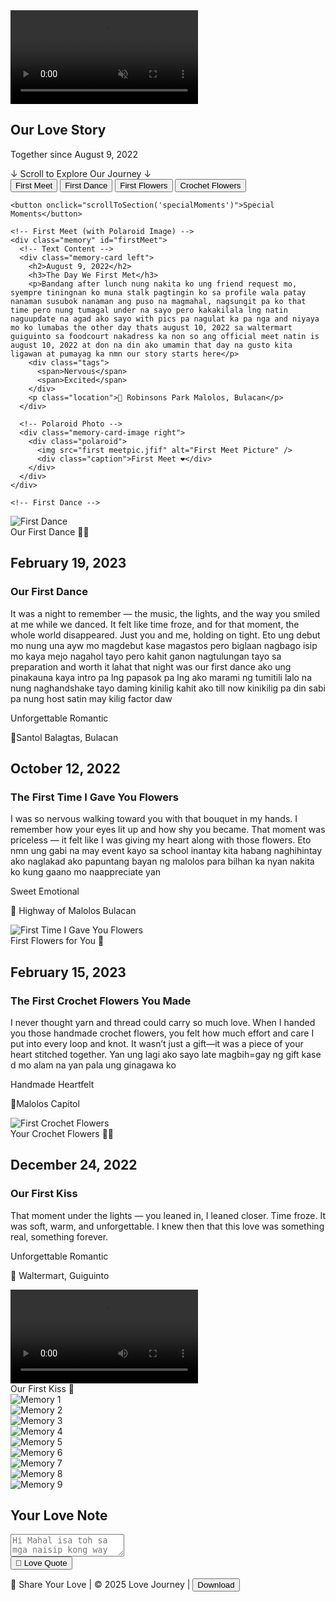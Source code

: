 <!DOCTYPE html>
<html lang="en">
<head>
  <meta charset="UTF-8" />
  <meta name="viewport" content="width=device-width, initial-scale=1.0" />
  <title>Our Love Story</title>
  <link rel="stylesheet" href="ligaw.css" />
  <link href="https://fonts.googleapis.com/css2?family=Dancing+Script&display=swap" rel="stylesheet" />
</head>
<body>

  <!-- Hero Section with Video Background -->
  <section class="hero">
    <video autoplay muted loop class="background-video">
      <source src="3d4e45c2-3338-4a41-9714-eb38f3844e21.mp4" type="video/mp4" />
      Your browser does not support the video tag.
    </video>
    <div class="hero-content">
      <h1>Our Love Story</h1>
      <p class="anniversary">Together since August 9, 2022</p>
      <div class="scroll-indicator">↓ Scroll to Explore Our Journey ↓</div>
    </div>
  </section>

  <!-- Timeline Navigation -->
  <nav class="timeline-nav">
    <button onclick="scrollToSection('firstMeet')">First Meet</button>
    <button onclick="scrollToSection('firstDance')">First Dance</button>
    <button onclick="scrollToSection('firstFlowers')">First Flowers</button>
    <button onclick="scrollToSection('firstCrochet')">Crochet Flowers</button>

    <button onclick="scrollToSection('specialMoments')">Special Moments</button>

  </nav>

  <!-- Memory Timeline -->
  <section class="timeline">

    <!-- First Meet (with Polaroid Image) -->
    <div class="memory" id="firstMeet">
      <!-- Text Content -->
      <div class="memory-card left">
        <h2>August 9, 2022</h2>
        <h3>The Day We First Met</h3>
        <p>Bandang after lunch nung nakita ko ung friend request mo, syempre tiningnan ko muna stalk pagtingin ko sa profile wala patay nanaman susubok nanaman ang puso na magmahal, nagsungit pa ko that time pero nung tumagal under na sayo pero kakakilala lng natin naguupdate na agad ako sayo with pics pa nagulat ka pa nga and niyaya mo ko lumabas the other day thats august 10, 2022 sa waltermart guiguinto sa foodcourt nakadress ka non so ang official meet natin is august 10, 2022 at don na din ako umamin that day na gusto kita ligawan at pumayag ka nmn our story starts here</p>
        <div class="tags">
          <span>Nervous</span>
          <span>Excited</span>
        </div>
        <p class="location">📍 Robinsons Park Malolos, Bulacan</p>
      </div>

      <!-- Polaroid Photo -->
      <div class="memory-card-image right">
        <div class="polaroid">
          <img src="first meetpic.jfif" alt="First Meet Picture" />
          <div class="caption">First Meet ❤️</div>
        </div>
      </div>
    </div>

    <!-- First Dance -->
<div class="memory" id="firstDance">
  <!-- Image First -->
  <div class="memory-card-image left">
    <div class="polaroid">
      <img src="first dance.jpeg" alt="First Dance" />
      <div class="caption">Our First Dance 💃🕺</div>
    </div>
  </div>
  <!-- Text Right -->
  <div class="memory-card right">
    <h2>February 19, 2023</h2>
    <h3>Our First Dance</h3>
    <p>It was a night to remember — the music, the lights, and the way you smiled at me while we danced. It felt like time froze, and for that moment, the whole world disappeared. Just you and me, holding on tight. Eto ung debut mo nung una ayw mo magdebut kase magastos pero biglaan nagbago isip mo kaya mejo nagahol tayo pero kahit ganon nagtulungan tayo sa preparation and worth it lahat that night was our first dance ako ung pinakauna kaya intro pa lng papasok pa lng ako marami ng tumitili lalo na nung naghandshake tayo daming kinilig kahit ako till now kinikilig pa din sabi pa nung host satin may kilig factor daw </p>
    <div class="tags">
      <span>Unforgettable</span>
      <span>Romantic</span>
    </div>
    <p class="location">📍Santol Balagtas, Bulacan</p>
  </div>
</div>

<!-- First Time I Gave You Flowers -->
<div class="memory" id="firstFlowers">
  <!-- Text Left -->
  <div class="memory-card left">
    <h2>October 12, 2022</h2>
    <h3>The First Time I Gave You Flowers</h3>
    <p>I was so nervous walking toward you with that bouquet in my hands. I remember how your eyes lit up and how shy you became. That moment was priceless — it felt like I was giving my heart along with those flowers. Eto nmn ung gabi na may event kayo sa school inantay kita habang naghihintay ako naglakad ako papuntang bayan ng malolos para bilhan ka nyan nakita ko kung gaano mo naappreciate yan</p>
    <div class="tags">
      <span>Sweet</span>
      <span>Emotional</span>
    </div>
    <p class="location">📍 Highway of Malolos Bulacan</p>
  </div>

  <!-- Image Right -->
  <div class="memory-card-image right">
    <div class="polaroid">
      <img src="first flowers.jfif" alt="First Time I Gave You Flowers" />
      <div class="caption">First Flowers for You 🌹</div>
    </div>
  </div>
</div>

<!-- First Crochet Flowers -->
<div class="memory" id="firstCrochet">
  <!-- Text Left -->
  <div class="memory-card right">
    <h2>February 15, 2023</h2>
    <h3>The First Crochet Flowers You Made</h3>
    <p>I never thought yarn and thread could carry so much love. When I handed you those handmade crochet flowers, you felt how much effort and care I put into every loop and knot. It wasn’t just a gift—it was a piece of your heart stitched together. Yan ung lagi ako sayo late magbih=gay ng gift kase d mo alam na yan pala ung ginagawa ko</p>
    <div class="tags">
      <span>Handmade</span>
      <span>Heartfelt</span>
    </div>
    <p class="location">📍Malolos Capitol </p>
  </div>

  <!-- Image Right -->
  <div class="memory-card-image left">
    <div class="polaroid">
      <img src="first crochet.jfif" alt="First Crochet Flowers" />
      <div class="caption">Your Crochet Flowers 🧶🌸</div>
    </div>
  </div>
</div>


<!-- Our First Kiss -->
<div class="memory" id="firstKiss">
  <!-- Text Left -->
  <div class="memory-card left">
    <h2>December 24, 2022</h2>
    <h3>Our First Kiss</h3>
    <p>That moment under the lights — you leaned in, I leaned closer. Time froze. It was soft, warm, and unforgettable. I knew then that this love was something real, something forever.</p>
    <div class="tags">
      <span>Unforgettable</span>
      <span>Romantic</span>
    </div>
    <p class="location">📍 Waltermart, Guiguinto</p>
  </div>

  <!-- Video Right -->
  <div class="memory-card-image right">
    <div class="polaroid">
      <video controls class="video-polaroid">
        <source src="first kiss.mp4" type="video/mp4" />
        Your browser does not support the video tag.
      </video>
      <div class="caption">Our First Kiss 💋</div>
    </div>
  </div>
</div>

  </section>
<div class="gallery" id="specialMoments"></div>
  <div class="gallery-grid">
  <div class="gallery-item">
    <img src="received_1256912528280848.jpeg" alt="Memory 1">
    <span class="caption"></span>
  </div>
  <div class="gallery-item">
    <img src="dbacf43f-95aa-4cc3-9b3b-e916eeaa6217 (1).jfif" alt="Memory 2">
    <span class="caption"></span>
  </div>
  <div class="gallery-item">
    <img src="69a333e9-e845-4148-a40f-3f6c556fb674.jfif" alt="Memory 3">
    <span class="caption"></span>
  </div>
  <div class="gallery-item">
    <img src="60e08251-2f8f-4b6f-a8db-09adb4a4cf94.jfif" alt="Memory 4">
    <span class="caption"></span>
  </div>
  <div class="gallery-item">
    <img src="received_1317161845673452.jpeg" alt="Memory 5">
    <span class="caption"></span>
  </div>
  <div class="gallery-item">
    <img src="received_1294505734503701.jpeg" alt="Memory 6">
    <span class="caption"></span>
  </div>
  <div class="gallery-item">
    <img src="received_1439157156920214.jpeg" alt="Memory 7">
    <span class="caption"></span>
  </div>
  <div class="gallery-item">
    <img src="received_1445877992900585.jpeg" alt="Memory 8">
    <span class="caption"></span>
  </div>
  <div class="gallery-item">
    <img src="received_232219652949846.jpeg" alt="Memory 9">
    <span class="caption"></span>
  </div>
</div>


  <!-- Personal Message -->
  <section class="personal-message">
    <h2>Your Love Note</h2>
    <textarea placeholder="Hi Mahal isa toh sa mga naisip kong way para patunayan sayo ung love ko i want to say sorry for the pain that a i gave to and also for the traumas lahat po pinagsisihan ko na lahat lahat sana po maniwala ka pero buong puso ako humihingi ng tawad sayo lam ng diyos kung gaano ko pinagsisihan lahat ng kamalian ko d ko po minamadali na mapatawad mo ko pero gusto ko na malaman mo na nandto lng ako palagi kang minamahal salamat at d mo ko iniwan kaya siguro eto na ung chance ko para bumawi sa lahat ng pagkukulang ko at baguhin lahat ng mga mali saking sarili eto ung website na gusto ko ipakita sayo buong puso kong ginawa toh para sayo,iintayin kita hanggang sa pagbalik mo gagawin ko lahat para iwinback ka lahat ng mga pinangako ko sayo ayyy tutuparin ko pa rin walang magbabago mas magiging better ako para maging deserving ako sayo sobrangggg mahal na  mahal na mahal na mahal na mahal na mahal kitaaaa sobraa pa sa  sobraaaa d kayang tumbasan ng kahit anmo itong pagmamahal ko para sayo patawarin mo sana ako"></textarea>
    <div>
      <button onclick="generateQuote()">💌 Love Quote</button>
      <span id="quote-output"></span>
    </div>
  </section>

  <!-- Footer -->
  <footer>
    <p>💖 Share Your Love | © 2025 Love Journey | <button onclick="download()">Download</button></p>
  </footer>

  <script src="ligaw.js"></script>
</body>
</html>
